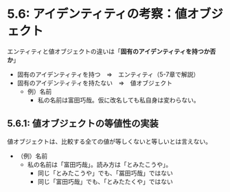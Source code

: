 # 5.6: アイデンティティの考察：値オブジェクト
エンティティと値オブジェクトの違いは「**固有のアイデンティティを持つか否か**」<br>
* 固有のアイデンティティを持つ　⇒　エンティティ（5-7章で解説）
* 固有のアイデンティティを持たない　⇒　値オブジェクト
  * 例）名前
    * 私の名前は富田巧哉。仮に改名しても私自身は変わらない。

## 5.6.1: 値オブジェクトの等値性の実装
値オブジェクトは、比較する全ての値が等しくないと等しいとは言えない。<br>
* （例）名前<br>
  * 私の名前は「富田巧哉」。読み方は「とみたこうや」。
    * 同じ「とみたこうや」でも、「冨田巧哉」ではない
    * 同じ「富田巧哉」でも、「とみたたくや」ではない


